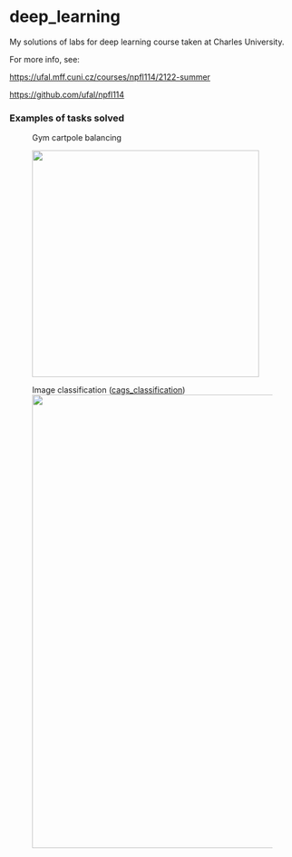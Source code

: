 # deep_learning
My solutions of labs for deep learning course taken at Charles University.

For more info, see:

https://ufal.mff.cuni.cz/courses/npfl114/2122-summer

https://github.com/ufal/npfl114


 <h3>Examples of tasks solved</h3>
 
 <figure>
   <figcaption>Gym cartpole balancing  </figcaption>
  <p>
  <a href="https://github.com/butt-head/deep_learning/blob/main/labs/02/gym_cartpole_balancing.gif">
     <img src="https://user-images.githubusercontent.com/23295940/161395837-45046359-605c-4d7b-a112-42596d78f983.png" width="400" height="400" />
 </a>
    </p>
 </figure>

 
 
<figure>
  <figcaption>Image classification (<a href="https://github.com/butt-head/deep_learning/tree/main/labs/05/cags_classification">cags_classification</a>) </figcaption>
  <img src="https://user-images.githubusercontent.com/23295940/161394789-2d91058e-a92f-4367-b6d3-9a661d36aa46.png" width="800" height="800" />
</figure>

